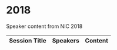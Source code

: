 # 2018
Speaker content from NIC 2018

| Session Title  | Speakers | Content |
| ------------- | ------------- | ------------- |